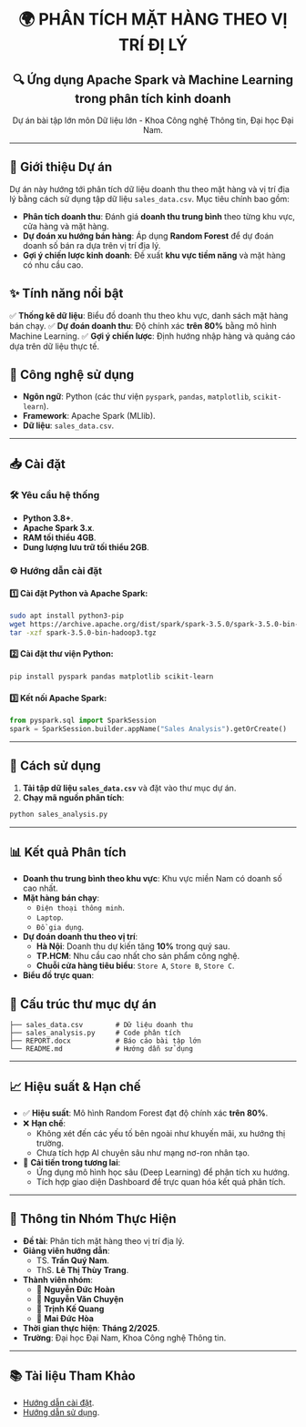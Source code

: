 <div align="center">
  <h1>🌍 PHÂN TÍCH MẶT HÀNG THEO VỊ TRÍ ĐỊ LÝ</h1>
</div>


<h2 align="center">🔍 Ứng dụng Apache Spark và Machine Learning trong phân tích kinh doanh</h2>
<p align="center">Dự án bài tập lớn môn Dữ liệu lớn - Khoa Công nghệ Thông tin, Đại học Đại Nam.</p>

---

## 🏢 Giới thiệu Dự án
Dự án này hướng tới phân tích dữ liệu doanh thu theo mặt hàng và vị trí địa lý bằng cách sử dụng tập dữ liệu `sales_data.csv`. Mục tiêu chính bao gồm:

- **Phân tích doanh thu**: Đánh giá **doanh thu trung bình** theo từng khu vực, cửa hàng và mặt hàng.
- **Dự đoán xu hướng bán hàng**: Áp dụng **Random Forest** để dự đoán doanh số bán ra dựa trên vị trí địa lý.
- **Gợi ý chiến lược kinh doanh**: Đề xuất **khu vực tiềm năng** và mặt hàng có nhu cầu cao.

## ✨ Tính năng nổi bật
✅ **Thống kê dữ liệu**: Biểu đồ doanh thu theo khu vực, danh sách mặt hàng bán chạy.
✅ **Dự đoán doanh thu**: Độ chính xác **trên 80%** bằng mô hình Machine Learning.
✅ **Gợi ý chiến lược**: Định hướng nhập hàng và quảng cáo dựa trên dữ liệu thực tế.

## 🔧 Công nghệ sử dụng
- **Ngôn ngữ**: Python (các thư viện `pyspark`, `pandas`, `matplotlib`, `scikit-learn`).
- **Framework**: Apache Spark (MLlib).
- **Dữ liệu**: `sales_data.csv`.

---

## 📥 Cài đặt

### 🛠️ Yêu cầu hệ thống
- **Python 3.8+**.
- **Apache Spark 3.x**.
- **RAM tối thiểu 4GB**.
- **Dung lượng lưu trữ tối thiểu 2GB**.

### ⚙️ Hướng dẫn cài đặt
#### 1️⃣ Cài đặt Python và Apache Spark:
```bash
sudo apt install python3-pip
wget https://archive.apache.org/dist/spark/spark-3.5.0/spark-3.5.0-bin-hadoop3.tgz
tar -xzf spark-3.5.0-bin-hadoop3.tgz
```
#### 2️⃣ Cài đặt thư viện Python:
```bash
pip install pyspark pandas matplotlib scikit-learn
```
#### 3️⃣ Kết nối Apache Spark:
```python
from pyspark.sql import SparkSession
spark = SparkSession.builder.appName("Sales Analysis").getOrCreate()
```

---

## 🚀 Cách sử dụng
1. **Tải tập dữ liệu `sales_data.csv`** và đặt vào thư mục dự án.
2. **Chạy mã nguồn phân tích**:
```python
python sales_analysis.py
```

---

## 📊 Kết quả Phân tích
- **Doanh thu trung bình theo khu vực**: Khu vực miền Nam có doanh số cao nhất.
- **Mặt hàng bán chạy**:
  - `Điện thoại thông minh`.
  - `Laptop`.
  - `Đồ gia dụng`.
- **Dự đoán doanh thu theo vị trí**:
  - **Hà Nội**: Doanh thu dự kiến tăng **10%** trong quý sau.
  - **TP.HCM**: Nhu cầu cao nhất cho sản phẩm công nghệ.
  - **Chuỗi cửa hàng tiêu biểu**: `Store A`, `Store B`, `Store C`.
- **Biểu đồ trực quan**:
## 📂 Cấu trúc thư mục dự án
```
├── sales_data.csv        # Dữ liệu doanh thu
├── sales_analysis.py     # Code phân tích          
├── REPORT.docx           # Báo cáo bài tập lớn
└── README.md             # Hướng dẫn sử dụng
```

---

## 📈 Hiệu suất & Hạn chế
- ✅ **Hiệu suất**: Mô hình Random Forest đạt độ chính xác **trên 80%**.
- ❌ **Hạn chế**:
  - Không xét đến các yếu tố bên ngoài như khuyến mãi, xu hướng thị trường.
  - Chưa tích hợp AI chuyên sâu như mạng nơ-ron nhân tạo.
- 🔄 **Cải tiến trong tương lai**:
  - Ứng dụng mô hình học sâu (Deep Learning) để phân tích xu hướng.
  - Tích hợp giao diện Dashboard để trực quan hóa kết quả phân tích.

---

## 📝 Thông tin Nhóm Thực Hiện
- **Đề tài**: Phân tích mặt hàng theo vị trí địa lý.
- **Giảng viên hướng dẫn**:
  - TS. **Trần Quý Nam**.
  - ThS. **Lê Thị Thùy Trang**.
- **Thành viên nhóm**:
  - 🏅 **Nguyễn Đức Hoàn** 
  - 🏅 **Nguyễn Văn Chuyện** 
  - 🏅 **Trịnh Kế Quang** 
  - 🏅 **Mai Đức Hòa** 
- **Thời gian thực hiện**: **Tháng 2/2025**.
- **Trường**: Đại học Đại Nam, Khoa Công nghệ Thông tin.

---

## 📚 Tài liệu Tham Khảo
- [Hướng dẫn cài đặt](#cài-đặt).
- [Hướng dẫn sử dụng](#sử-dụng).
